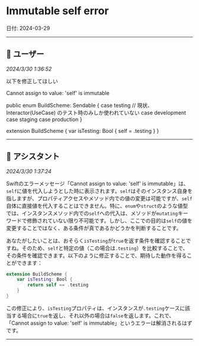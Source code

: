 # Immutable self error

日付: 2024-03-29

---

## 👤 ユーザー
*2024/3/30 1:36:52*

以下を修正してほしい

Cannot assign to value: 'self' is immutable

public enum BuildScheme: Sendable {
    case testing // 現状、Interactor(UseCase) のテスト時のみしか使われていない
    case development
    case staging
    case production
}

extension BuildScheme {
    var isTesting: Bool {
        self = .testing
    }
}

---

## 🤖 アシスタント
*2024/3/30 1:37:24*

Swiftのエラーメッセージ「Cannot assign to value: 'self' is immutable」は、`self`に値を代入しようとした時に表示されます。`self`はそのインスタンス自身を指しますが、プロパティアクセスやメソッド内での値の変更は可能ですが、`self`自体に直接値を代入することはできません。特に、`enum`や`struct`のような値型では、インスタンスメソッド内での`self`への代入は、メソッドが`mutating`キーワードで修飾されていない限り不可能です。しかし、ここでの目的は`self`の値を変更することではなく、ある条件が真であるかどうかを判断することです。

あなたがしたいことは、おそらく`isTesting`が`true`を返す条件を確認することですね。そのため、`self`と特定の値（この場合は`.testing`）を比較することで、その条件を確認できます。以下のように修正することで、期待した動作を得ることができます：

```swift
extension BuildScheme {
    var isTesting: Bool {
        return self == .testing
    }
}
```

この修正により、`isTesting`プロパティは、インスタンスが`.testing`ケースに該当する場合に`true`を返し、それ以外の場合は`false`を返します。これで、「Cannot assign to value: 'self' is immutable」というエラーは解消されるはずです。

---
